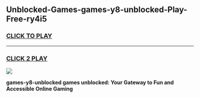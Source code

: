 
## Unblocked-Games-games-y8-unblocked-Play-Free-ry4i5
<h3>
<a href="https://premium76.site?title=games-y8-unblocked&ref=19M">CLICK TO PLAY</a></h3>
<hr>

<h3>
<a href="https://premium76.site?title=games-y8-unblocked&ref=19M">CLICK 2 PLAY</a>
  
</h3>

<a href="https://premium76.site?title=games-y8-unblocked&ref=19M"><img src="https://clearcache.store/games.png"></a>


**games-y8-unblocked games unblocked: Your Gateway to Fun and Accessible Online Gaming**

